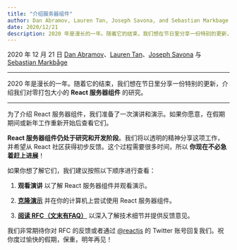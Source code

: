 ```yaml
---
title: "介绍服务器组件"
author: Dan Abramov, Lauren Tan, Joseph Savona, and Sebastian Markbage
date: 2020/12/21
description: 2020 年是漫长的一年。随着它的结束，我们想在节日里分享一份特别的更新，介绍我们对零打包大小的 React 服务器组件的研究。
---
```


2020 年 12 月 21 日 [Dan Abramov](https://twitter.com/dan_abramov)、[Lauren Tan](https://twitter.com/potetotes)、[Joseph Savona](https://twitter.com/en_JS) 与 [Sebastian Markbåge](https://twitter.com/sebmarkbage)

---

<Intro>

2020 年是漫长的一年。随着它的结束，我们想在节日里分享一份特别的更新，介绍我们对零打包大小的 **React 服务器组件** 的研究。

</Intro>

---

为了介绍 React 服务器组件，我们准备了一次演讲和演示。如果你愿意，在假期期间或新年工作重新开始后查看它们。

<YouTubeIframe src="https://www.youtube.com/embed/TQQPAU21ZUw" />

**React 服务器组件仍处于研究和开发阶段**。我们将以透明的精神分享这项工作，并希望从 React 社区获得初步反馈。这个过程需要很多时间，所以 **你现在不必急着赶上进展**！

如果你想了解它们，我们建议按照以下顺序进行查看：

1. **观看演讲** 以了解 React 服务器组件并观看演示。

2. **[克隆演示](http://github.com/reactjs/server-components-demo)** 并在你的计算机上尝试使用 React 服务器组件。

3. **[阅读 RFC（文末有FAQ）](https://github.com/reactjs/rfcs/pull/188)** 以深入了解技术细节并提供反馈意见。

我们非常期待你对 RFC 的反馈或者通过 [@reactjs](https://twitter.com/reactjs) 的 Twitter 账号回复我们。祝你度过愉快的假期，保重，明年再见！

